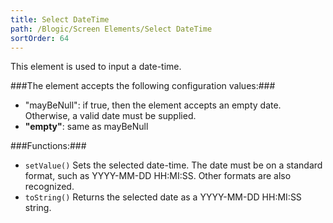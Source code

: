 ```yaml
---
title: Select DateTime
path: /Blogic/Screen Elements/Select DateTime
sortOrder: 64
---
```



This element is used to input a date-time.




###The element accepts the following configuration values:###


- "mayBeNull": if true, then the element accepts an empty date. Otherwise, a valid date must be supplied.
- <b>"empty"</b>: same as mayBeNull




###Functions:###


- `setValue()` Sets the selected date-time. The date must be on a standard format, such as YYYY-MM-DD HH:MI:SS. Other formats are also recognized.
- `toString()` Returns the selected date as a YYYY-MM-DD HH:MI:SS string.


